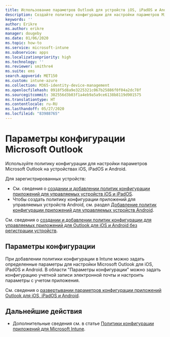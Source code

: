 ```yaml
---
title: Использование параметров Outlook для устройств iOS, iPadOS и Android в Microsoft Intune
description: Создайте политику конфигурации для настройки параметров Microsoft Outlook на устройствах iOS, iPadOS и Android.
keywords: ''
author: Erikre
ms.author: erikre
manager: dougeby
ms.date: 01/06/2020
ms.topic: how-to
ms.service: microsoft-intune
ms.subservice: apps
ms.localizationpriority: high
ms.technology: ''
ms.reviewer: smithre4
ms.suite: ems
search.appverid: MET150
ms.custom: intune-azure
ms.collection: M365-identity-device-management
ms.openlocfilehash: 0918f5d8a9e3225321c067b25886f0f04a2dc78f
ms.sourcegitcommit: 302556d3b03f1a4eb9a5a9ce6138b8119d901575
ms.translationtype: HT
ms.contentlocale: ru-RU
ms.lasthandoff: 05/27/2020
ms.locfileid: "83988765"
---
```

# <a name="microsoft-outlook-configuration-settings"></a>Параметры конфигурации Microsoft Outlook 

Используйте политику конфигурации для настройки параметров Microsoft Outlook на устройствах iOS, iPadOS и Android. 

Для зарегистрированных устройств:
- См. сведения о [создании и добавлении политик конфигурации приложений для управляемых устройств iOS и iPadOS](app-configuration-policies-use-ios.md). 
- Чтобы создать политику конфигурации приложений для управляемых устройств Android, см. раздел [Добавление политик конфигурации приложений для управляемых устройств Android](app-configuration-policies-use-android.md). 

См. сведения о [создании и добавлении политик конфигурации для управляемых приложений для Outlook для iOS и Android без регистрации устройств](app-configuration-policies-managed-app.md).

## <a name="configuration-settings"></a>Параметры конфигурации

При добавлении политики конфигурации в Intune можно задать определенные параметры для настройки Microsoft Outlook для iOS, iPadOS и Android. В области "Параметры конфигурации" можно задать конфигурацию учетной записи электронной почты и настроить параметры с учетом приложения.

См. сведения о [развертывании параметров конфигурации приложений Outlook для iOS, iPadOS и Android](https://docs.microsoft.com/exchange/clients-and-mobile-in-exchange-online/outlook-for-ios-and-android/outlook-for-ios-and-android-configuration-with-microsoft-intune).

## <a name="next-steps"></a>Дальнейшие действия

- Дополнительные сведения см. в статье [Политики конфигурации приложений для Microsoft Intune](app-configuration-policies-overview.md).
